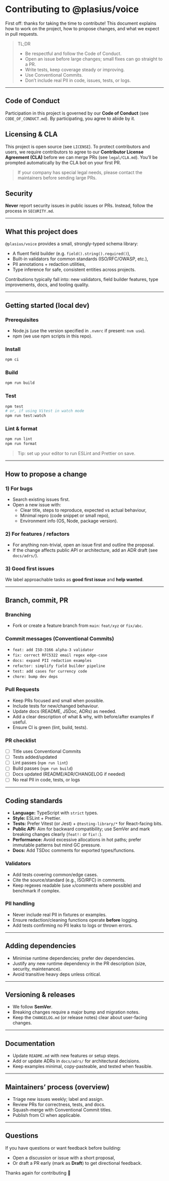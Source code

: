 # Contributing to @plasius/voice

First off: thanks for taking the time to contribute!
This document explains how to work on the project, how to propose changes, and what we expect in pull requests.

> TL;DR
>
> - Be respectful and follow the Code of Conduct.
> - Open an issue before large changes; small fixes can go straight to a PR.
> - Write tests, keep coverage steady or improving.
> - Use Conventional Commits.
> - Don’t include real PII in code, issues, tests, or logs.

---

## Code of Conduct

Participation in this project is governed by our **Code of Conduct** (see `CODE_OF_CONDUCT.md`). By participating, you agree to abide by it.

## Licensing & CLA

This project is open source (see `LICENSE`). To protect contributors and users, we require contributors to agree to our **Contributor License Agreement (CLA)** before we can merge PRs (see `legal/CLA.md`). You’ll be prompted automatically by the CLA bot on your first PR.

> If your company has special legal needs, please contact the maintainers before sending large PRs.

## Security

**Never** report security issues in public issues or PRs. Instead, follow the process in `SECURITY.md`.

---

## What this project does

`@plasius/voice` provides a small, strongly-typed schema library:

- A fluent field builder (e.g. `field().string().required()`),
- Built-in validators for common standards (ISO/RFC/OWASP, etc.),
- PII annotations + redaction utilities,
- Type inference for safe, consistent entities across projects.

Contributions typically fall into: new validators, field builder features, type improvements, docs, and tooling quality.

---

## Getting started (local dev)

### Prerequisites

- Node.js (use the version specified in `.nvmrc` if present: `nvm use`).
- npm (we use npm scripts in this repo).

### Install

```bash
npm ci
```

### Build

```bash
npm run build
```

### Test

```bash
npm test
# or, if using Vitest in watch mode
npm run test:watch
```

### Lint & format

```bash
npm run lint
npm run format
```

> Tip: set up your editor to run ESLint and Prettier on save.

---

## How to propose a change

### 1) For bugs

- Search existing issues first.
- Open a new issue with:
  - Clear title, steps to reproduce, expected vs actual behaviour,
  - Minimal repro (code snippet or small repo),
  - Environment info (OS, Node, package version).

### 2) For features / refactors

- For anything non-trivial, open an issue first and outline the proposal.
- If the change affects public API or architecture, add an ADR draft (see `docs/adrs/`).

### 3) Good first issues

We label approachable tasks as **good first issue** and **help wanted**.

---

## Branch, commit, PR

### Branching

- Fork or create a feature branch from `main`: `feat/xyz` or `fix/abc`.

### **Commit messages** (Conventional Commits)

- `feat: add ISO-3166 alpha-3 validator`
- `fix: correct RFC5322 email regex edge-case`
- `docs: expand PII redaction examples`
- `refactor: simplify field builder pipeline`
- `test: add cases for currency code`
- `chore: bump dev deps`

### **Pull Requests**

- Keep PRs focused and small when possible.
- Include tests for new/changed behaviour.
- Update docs (README, JSDoc, ADRs) as needed.
- Add a clear description of what & why, with before/after examples if useful.
- Ensure CI is green (lint, build, tests).

### **PR checklist**

- [ ] Title uses Conventional Commits
- [ ] Tests added/updated
- [ ] Lint passes (`npm run lint`)
- [ ] Build passes (`npm run build`)
- [ ] Docs updated (README/ADR/CHANGELOG if needed)
- [ ] No real PII in code, tests, or logs

---

## Coding standards

- **Language:** TypeScript with `strict` types.
- **Style:** ESLint + Prettier.
- **Tests:** Prefer Vitest (or Jest) + `@testing-library/*` for React-facing bits.
- **Public API:** Aim for backward compatibility; use SemVer and mark breaking changes clearly (`feat!:` or `fix!:`).
- **Performance:** Avoid excessive allocations in hot paths; prefer immutable patterns but mind GC pressure.
- **Docs:** Add TSDoc comments for exported types/functions.

### Validators

- Add tests covering common/edge cases.
- Cite the source/standard (e.g., ISO/RFC) in comments.
- Keep regexes readable (use `x`/comments where possible) and benchmark if complex.

### PII handling

- Never include real PII in fixtures or examples.
- Ensure redaction/cleaning functions operate **before** logging.
- Add tests confirming no PII leaks to logs or thrown errors.

---

## Adding dependencies

- Minimise runtime dependencies; prefer dev dependencies.
- Justify any new runtime dependency in the PR description (size, security, maintenance).
- Avoid transitive heavy deps unless critical.

---

## Versioning & releases

- We follow **SemVer**.
- Breaking changes require a major bump and migration notes.
- Keep the `CHANGELOG.md` (or release notes) clear about user-facing changes.

---

## Documentation

- Update `README.md` with new features or setup steps.
- Add or update ADRs in `docs/adrs/` for architectural decisions.
- Keep examples minimal, copy-pasteable, and tested when feasible.

---

## Maintainers’ process (overview)

- Triage new issues weekly; label and assign.
- Review PRs for correctness, tests, and docs.
- Squash-merge with Conventional Commit titles.
- Publish from CI when applicable.

---

## Questions

If you have questions or want feedback before building:

- Open a discussion or issue with a short proposal,
- Or draft a PR early (mark as **Draft**) to get directional feedback.

Thanks again for contributing 💛
